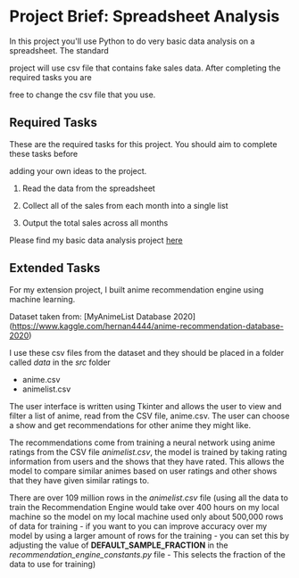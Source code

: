 # Project Brief: Spreadsheet Analysis

In this project you'll use Python to do very basic data analysis on a spreadsheet. The standard

project will use csv file that contains fake sales data. After completing the required tasks you are

free to change the csv file that you use.

## Required Tasks

These are the required tasks for this project. You should aim to complete these tasks before

adding your own ideas to the project.

1. Read the data from the spreadsheet

2. Collect all of the sales from each month into a single list

3. Output the total sales across all months


Please find my basic data analysis project [here](https://github.com/emmabehr/Python-mini-projects/tree/main/Day%2017%20-%20read%20csv%20file)

## Extended Tasks

For my extension project, I built anime recommendation engine using machine learning.

Dataset taken from: [MyAnimeList Database 2020] (https://www.kaggle.com/hernan4444/anime-recommendation-database-2020)

I use these csv files from the dataset and they should be placed in a folder called _data_ in the _src_ folder
- anime.csv
- animelist.csv

The user interface is written using Tkinter and allows the user to view and filter a list of anime, read from the CSV file, anime.csv. The user can choose a show and get recommendations for other anime they might like.

The recommendations come from training a neural network using anime ratings from the CSV file _animelist.csv_, the model is trained by taking rating information from users and the shows that they have rated. This allows the model to compare similar animes based on user ratings and other shows that they have given similar ratings to.

There are over 109 million rows in the _animelist.csv_ file (using all the data to train the Recommendation Engine would take over 400 hours on my local machine so the model on my local machine used only about 500,000 rows of data for training - if you want to you can improve accuracy over my model by using a larger amount of rows for the training - you can set this by adjusting the value of **DEFAULT_SAMPLE_FRACTION** in the _recommendation_engine_constants.py_ file - This selects the fraction of the data to use for training)
